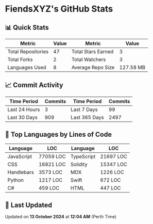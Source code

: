 # FiendsXYZ's GitHub Stats

## 📊 Quick Stats

| Metric               | Value       | Metric               | Value       |
|----------------------|-------------|----------------------|-------------|
| Total Repositories   | 47 | Total Stars Earned   | 3 |
| Total Forks          | 2 | Total Watchers       | 3 |
| Languages Used       | 8 | Average Repo Size    | 127.58 MB |

## 📈 Commit Activity

| Time Period      | Commits      | Time Period      | Commits      |
|------------------|--------------|------------------|--------------|
| Last 24 Hours    | 3 | Last 7 Days      | 99 |
| Last 30 Days     | 909 | Last 365 Days    | 2497 |

## 📝 Top Languages by Lines of Code

| Language       | LOC        | Language       | LOC        |
|----------------|------------|----------------|------------|
| JavaScript       | 77059 LOC  | TypeScript       | 21697 LOC  |
| CSS       | 16821 LOC  | Solidity       | 15347 LOC  |
| Handlebars       | 3573 LOC  | MDX       | 1226 LOC  |
| Python       | 1217 LOC  | Swift       | 672 LOC  |
| C#       | 459 LOC  | HTML       | 447 LOC  |

## 📅 Last Updated

Updated on **13 October 2024** at **12:04 AM** (Perth Time)
